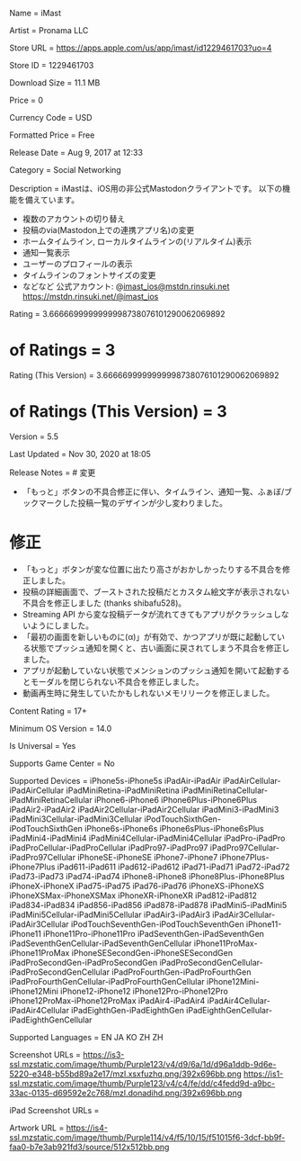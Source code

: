 Name = iMast

Artist = Pronama LLC

Store URL = https://apps.apple.com/us/app/imast/id1229461703?uo=4

Store ID = 1229461703

Download Size = 11.1 MB

Price = 0

Currency Code = USD

Formatted Price = Free

Release Date = Aug 9, 2017 at 12:33

Category = Social Networking

Description = iMastは、iOS用の非公式Mastodonクライアントです。
以下の機能を備えています。
- 複数のアカウントの切り替え
- 投稿のvia(Mastodon上での連携アプリ名)の変更
- ホームタイムライン, ローカルタイムラインの(リアルタイム)表示
- 通知一覧表示
- ユーザーのプロフィールの表示
- タイムラインのフォントサイズの変更
- などなど
公式アカウント: @imast_ios@mstdn.rinsuki.net https://mstdn.rinsuki.net/@imast_ios

Rating = 3.6666699999999998738076101290062069892

# of Ratings = 3

Rating (This Version) = 3.6666699999999998738076101290062069892

# of Ratings (This Version) = 3

Version = 5.5

Last Updated = Nov 30, 2020 at 18:05

Release Notes = # 変更
- 「もっと」ボタンの不具合修正に伴い、タイムライン、通知一覧、ふぁぼ/ブックマークした投稿一覧のデザインが少し変わりました。
# 修正
- 「もっと」ボタンが変な位置に出たり高さがおかしかったりする不具合を修正しました。
- 投稿の詳細画面で、ブーストされた投稿だとカスタム絵文字が表示されない不具合を修正しました (thanks shibafu528)。
- Streaming API から変な投稿データが流れてきてもアプリがクラッシュしないようにしました。
- 「最初の画面を新しいものに(α)」が有効で、かつアプリが既に起動している状態でプッシュ通知を開くと、古い画面に戻されてしまう不具合を修正しました。
- アプリが起動していない状態でメンションのプッシュ通知を開いて起動するとモーダルを閉じられない不具合を修正しました。
- 動画再生時に発生していたかもしれないメモリリークを修正しました。

Content Rating = 17+

Minimum OS Version = 14.0

Is Universal = Yes

Supports Game Center = No

Supported Devices = iPhone5s-iPhone5s
iPadAir-iPadAir
iPadAirCellular-iPadAirCellular
iPadMiniRetina-iPadMiniRetina
iPadMiniRetinaCellular-iPadMiniRetinaCellular
iPhone6-iPhone6
iPhone6Plus-iPhone6Plus
iPadAir2-iPadAir2
iPadAir2Cellular-iPadAir2Cellular
iPadMini3-iPadMini3
iPadMini3Cellular-iPadMini3Cellular
iPodTouchSixthGen-iPodTouchSixthGen
iPhone6s-iPhone6s
iPhone6sPlus-iPhone6sPlus
iPadMini4-iPadMini4
iPadMini4Cellular-iPadMini4Cellular
iPadPro-iPadPro
iPadProCellular-iPadProCellular
iPadPro97-iPadPro97
iPadPro97Cellular-iPadPro97Cellular
iPhoneSE-iPhoneSE
iPhone7-iPhone7
iPhone7Plus-iPhone7Plus
iPad611-iPad611
iPad612-iPad612
iPad71-iPad71
iPad72-iPad72
iPad73-iPad73
iPad74-iPad74
iPhone8-iPhone8
iPhone8Plus-iPhone8Plus
iPhoneX-iPhoneX
iPad75-iPad75
iPad76-iPad76
iPhoneXS-iPhoneXS
iPhoneXSMax-iPhoneXSMax
iPhoneXR-iPhoneXR
iPad812-iPad812
iPad834-iPad834
iPad856-iPad856
iPad878-iPad878
iPadMini5-iPadMini5
iPadMini5Cellular-iPadMini5Cellular
iPadAir3-iPadAir3
iPadAir3Cellular-iPadAir3Cellular
iPodTouchSeventhGen-iPodTouchSeventhGen
iPhone11-iPhone11
iPhone11Pro-iPhone11Pro
iPadSeventhGen-iPadSeventhGen
iPadSeventhGenCellular-iPadSeventhGenCellular
iPhone11ProMax-iPhone11ProMax
iPhoneSESecondGen-iPhoneSESecondGen
iPadProSecondGen-iPadProSecondGen
iPadProSecondGenCellular-iPadProSecondGenCellular
iPadProFourthGen-iPadProFourthGen
iPadProFourthGenCellular-iPadProFourthGenCellular
iPhone12Mini-iPhone12Mini
iPhone12-iPhone12
iPhone12Pro-iPhone12Pro
iPhone12ProMax-iPhone12ProMax
iPadAir4-iPadAir4
iPadAir4Cellular-iPadAir4Cellular
iPadEighthGen-iPadEighthGen
iPadEighthGenCellular-iPadEighthGenCellular

Supported Languages = EN
JA
KO
ZH
ZH

Screenshot URLs = https://is3-ssl.mzstatic.com/image/thumb/Purple123/v4/d9/6a/1d/d96a1ddb-9d6e-5220-e348-b55bd89a2e17/mzl.xsxfuzhq.png/392x696bb.png
https://is1-ssl.mzstatic.com/image/thumb/Purple123/v4/c4/fe/dd/c4fedd9d-a9bc-33ac-0135-d69592e2c768/mzl.donadihd.png/392x696bb.png

iPad Screenshot URLs = 

Artwork URL = https://is4-ssl.mzstatic.com/image/thumb/Purple114/v4/f5/10/15/f51015f6-3dcf-bb9f-faa0-b7e3ab921fd3/source/512x512bb.png